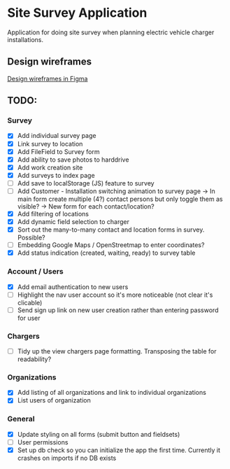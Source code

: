 # Site Survey Application

Application for doing site survey when planning electric vehicle charger installations.

## Design wireframes

[Design wireframes in Figma](https://www.figma.com/proto/cwyvzpbyNiWygBuhPAYOOvpF/SiteSurveyApp?node-id=0%3A1&scaling=scale-down)

## TODO:

### Survey
- [x] Add individual survey page
- [x] Link survey to location
- [x] Add FileField to Survey form
- [x] Add ability to save photos to harddrive
- [x] Add work creation site
- [x] Add surveys to index page
- [ ] Add save to localStorage (JS) feature to survey
- [ ] Add Customer - Installation switching animation to survey page
-> In main form create multiple (4?) contact persons but only toggle them as visible?
-> New form for each contact/location?
- [x] Add filtering of locations
- [x] Add dynamic field selection to charger
- [x] Sort out the many-to-many contact and location forms in survey. Possible?
- [ ] Embedding Google Maps / OpenStreetmap to enter coordinates?
- [x] Add status indication (created, waiting, ready) to survey table
### Account / Users
- [x] Add email authentication to new users
- [ ] Highlight the nav user account so it's more noticeable (not clear it's clicable)
- [ ] Send sign up link on new user creation rather than entering password for user

### Chargers
- [ ] Tidy up the view chargers page formatting. Transposing the table for readability?

### Organizations
- [x] Add listing of all organizations and link to individual organizations
- [x] List users of organization

### General
- [x] Update styling on all forms (submit button and fieldsets)
- [ ] User permissions
- [x] Set up db check so you can initialize the app the first time. Currently it crashes on imports if no DB exists
